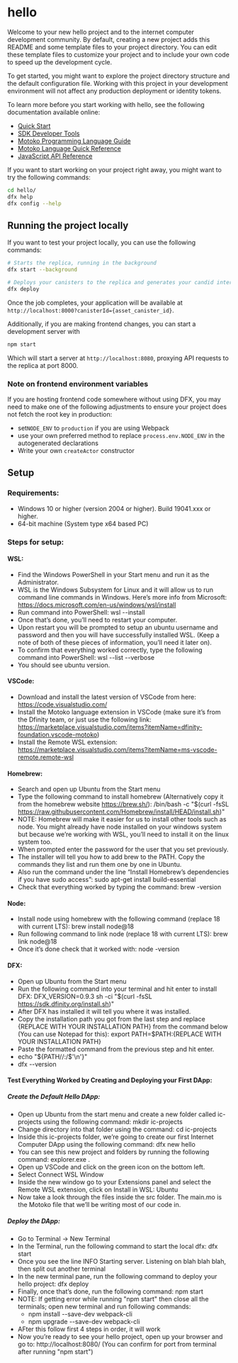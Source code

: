 # hello

Welcome to your new hello project and to the internet computer development community. By default, creating a new project adds this README and some template files to your project directory. You can edit these template files to customize your project and to include your own code to speed up the development cycle.

To get started, you might want to explore the project directory structure and the default configuration file. Working with this project in your development environment will not affect any production deployment or identity tokens.

To learn more before you start working with hello, see the following documentation available online:

- [Quick Start](https://sdk.dfinity.org/docs/quickstart/quickstart-intro.html)
- [SDK Developer Tools](https://sdk.dfinity.org/docs/developers-guide/sdk-guide.html)
- [Motoko Programming Language Guide](https://sdk.dfinity.org/docs/language-guide/motoko.html)
- [Motoko Language Quick Reference](https://sdk.dfinity.org/docs/language-guide/language-manual.html)
- [JavaScript API Reference](https://erxue-5aaaa-aaaab-qaagq-cai.raw.ic0.app)

If you want to start working on your project right away, you might want to try the following commands:

```bash
cd hello/
dfx help
dfx config --help
```

## Running the project locally

If you want to test your project locally, you can use the following commands:

```bash
# Starts the replica, running in the background
dfx start --background

# Deploys your canisters to the replica and generates your candid interface
dfx deploy
```

Once the job completes, your application will be available at `http://localhost:8000?canisterId={asset_canister_id}`.

Additionally, if you are making frontend changes, you can start a development server with

```bash
npm start
```

Which will start a server at `http://localhost:8080`, proxying API requests to the replica at port 8000.

### Note on frontend environment variables

If you are hosting frontend code somewhere without using DFX, you may need to make one of the following adjustments to ensure your project does not fetch the root key in production:

- set`NODE_ENV` to `production` if you are using Webpack
- use your own preferred method to replace `process.env.NODE_ENV` in the autogenerated declarations
- Write your own `createActor` constructor


## Setup

### Requirements:

- Windows 10 or higher (version 2004 or higher). Build 19041.xxx or higher.
- 64-bit machine (System type x64 based PC)


### Steps for setup:

#### WSL:

- Find the Windows PowerShell in your Start menu and run it as the Administrator.
- WSL is the Windows Subsystem for Linux and it will allow us to run command line commands in Windows. Here’s more info from Microsoft: ​​https://docs.microsoft.com/en-us/windows/wsl/install
- Run command into PowerShell: wsl --install
- Once that’s done, you’ll need to restart your computer.
- Upon restart you will be prompted to setup an ubuntu username and password and then you will have successfully installed WSL. (Keep a note of both of these pieces of information, you’ll need it later on).
- To confirm that everything worked correctly, type the following command into PowerShell: wsl --list --verbose
- You should see ubuntu version.

#### VSCode:

- Download and install the latest version of VSCode from here: https://code.visualstudio.com/
- Install the Motoko language extension in VSCode (make sure it’s from the Dfinity team, or just use the following link: https://marketplace.visualstudio.com/items?itemName=dfinity-foundation.vscode-motoko)
- Install the Remote WSL extension: https://marketplace.visualstudio.com/items?itemName=ms-vscode-remote.remote-wsl

#### Homebrew:

- Search and open up Ubuntu from the Start menu
- Type the following command to install homebrew (Alternatively copy it from the homebrew website https://brew.sh/): /bin/bash -c "$(curl -fsSL https://raw.githubusercontent.com/Homebrew/install/HEAD/install.sh)"
- NOTE: Homebrew will make it easier for us to install other tools such as node. You might already have node installed on your windows system but because we’re working with WSL, you’ll need to install it on the linux system too.
- When prompted enter the password for the user that you set previously.
- The installer will tell you how to add brew to the PATH. Copy the  commands they list and run them one by one in Ubuntu.
- Also run the command under the line “Install Homebrew’s dependencies if you have sudo access”: sudo apt-get install build-essential
- Check that everything worked by typing the command: brew -version

#### Node:

- Install node using homebrew with the following command (replace 18 with current LTS): brew install node@18
- Run following command to link node (replace 18 with current LTS): brew link node@18
- Once it’s done check that it worked with: node -version

#### DFX:

- Open up Ubuntu from the Start menu
- Run the following command into your terminal and hit enter to install DFX: DFX_VERSION=0.9.3 sh -ci "$(curl -fsSL https://sdk.dfinity.org/install.sh)"
- After DFX has installed it will tell you where it was installed.
- Copy the installation path you got from the last step and replace {REPLACE WITH YOUR INSTALLATION PATH} from the command below (You can use Notepad for this): export PATH=$PATH:{REPLACE WITH YOUR INSTALLATION PATH}
- Paste the formatted command from the previous step and hit enter.
- echo "${PATH//:/$'\n'}"
- dfx --version

#### Test Everything Worked by Creating and Deploying your First DApp: 

##### Create the Default Hello DApp:

- Open up Ubuntu from the start menu and create a new folder called ic-projects using the following command: mkdir ic-projects
- Change directory into that folder using the command: cd ic-projects
- Inside this ic-projects folder, we’re going to create our first Internet Computer DApp using the following command: dfx new hello
- You can see this new project and folders by running the following command: explorer.exe .
- Open up VSCode and click on the green icon on the bottom left.
- Select Connect WSL Window 
- Inside the new window go to your Extensions panel and select the Remote WSL extension, click on Install in WSL: Ubuntu
- Now take a look through the files inside the src folder. The main.mo is the Motoko file that we’ll be writing most of our code in.

##### Deploy the DApp:
- Go to Terminal → New Terminal
- In the Terminal, run the following command to start the local dfx: dfx start
- Once you see the line INFO Starting server. Listening on blah blah blah, then split out another terminal
- In the new terminal pane, run the following command to deploy your hello project: dfx deploy
- Finally, once that’s done, run the following command: npm start
- NOTE: If getting error while running "npm start" then close all the terminals; open new terminal and run following commands:
    - npm install --save-dev webpack-cli
    - npm upgrade --save-dev webpack-cli
- AFter this follow first 4 steps in order, it will work
- Now you’re ready to see your hello project, open up your browser and go to: http://localhost:8080/ (You can confirm for port from terminal after running "npm start")